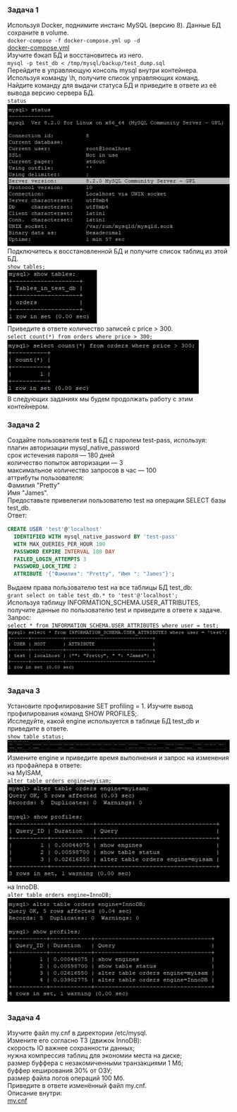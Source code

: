 ### Задача 1
Используя Docker, поднимите инстанс MySQL (версию 8). Данные БД сохраните в volume.  
`docker-compose -f docker-compose.yml up -d`  
[docker-compose.yml](https://github.com/Svalker1989/MySQL/blob/main/docker-compose.yml)  
Изучите бэкап БД и восстановитесь из него.  
`mysql -p test_db < /tmp/mysql/backup/test_dump.sql`  
Перейдите в управляющую консоль mysql внутри контейнера.  
Используя команду \h, получите список управляющих команд.  
Найдите команду для выдачи статуса БД и приведите в ответе из её вывода версию сервера БД.  
`status`  
![](https://github.com/Svalker1989/MySQL/blob/main/Z1_1.PNG)  
Подключитесь к восстановленной БД и получите список таблиц из этой БД.  
`show tables;`  
![](https://github.com/Svalker1989/MySQL/blob/main/Z1_2.PNG)  
Приведите в ответе количество записей с price > 300.  
`select count(*) from orders where price > 300;`  
![](https://github.com/Svalker1989/MySQL/blob/main/Z1_3.PNG)  
В следующих заданиях мы будем продолжать работу с этим контейнером.  
  
### Задача 2
Создайте пользователя test в БД c паролем test-pass, используя:  
плагин авторизации mysql_native_password  
срок истечения пароля — 180 дней  
количество попыток авторизации — 3  
максимальное количество запросов в час — 100  
аттрибуты пользователя:  
Фамилия "Pretty"  
Имя "James".  
Предоставьте привелегии пользователю test на операции SELECT базы test_db.  
Ответ:  
```SQL
CREATE USER 'test'@'localhost'
  IDENTIFIED WITH mysql_native_password BY 'test-pass'
  WITH MAX_QUERIES_PER_HOUR 100
  PASSWORD EXPIRE INTERVAL 180 DAY
  FAILED_LOGIN_ATTEMPTS 3 
  PASSWORD_LOCK_TIME 2 
  ATTRIBUTE '{"Фамилия": "Pretty", "Имя ": "James"}';
```  
Выдаем права пользователю test на все таблицы БД test_db:   
`grant select on table test_db.* to 'test'@'localhost';`  
Используя таблицу INFORMATION_SCHEMA.USER_ATTRIBUTES, получите данные по пользователю test и приведите в ответе к задаче.  
Запрос:  
`select * from INFORMATION_SCHEMA.USER_ATTRIBUTES where user = test;`  
![](https://github.com/Svalker1989/MySQL/blob/main/Z2.PNG)  
### Задача 3
Установите профилирование SET profiling = 1. Изучите вывод профилирования команд SHOW PROFILES;.  
Исследуйте, какой engine используется в таблице БД test_db и приведите в ответе.  
`show table status;`  
![](https://github.com/Svalker1989/MySQL/blob/main/Z3_0.PNG)  
Измените engine и приведите время выполнения и запрос на изменения из профайлера в ответе:  
на MyISAM,  
`alter table orders engine=myisam;`  
![](https://github.com/Svalker1989/MySQL/blob/main/Z3_2(MyISAM).PNG)  
на InnoDB.  
`alter table orders engine=InnoDB;`  
![](https://github.com/Svalker1989/MySQL/blob/main/Z3_1(InnoDB).PNG)  
### Задача 4
Изучите файл my.cnf в директории /etc/mysql.  
Измените его согласно ТЗ (движок InnoDB):  
скорость IO важнее сохранности данных;  
нужна компрессия таблиц для экономии места на диске;  
размер буффера с незакомиченными транзакциями 1 Мб;  
буффер кеширования 30% от ОЗУ;  
размер файла логов операций 100 Мб.  
Приведите в ответе изменённый файл my.cnf.  
Описание внутри:  
[my.cnf](https://github.com/Svalker1989/MySQL/blob/main/my.cnf)
